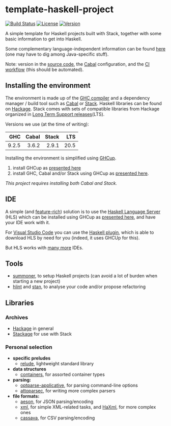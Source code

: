 # template-haskell-project

[![Build Status](https://img.shields.io/github/actions/workflow/status/pascalpoizat/template-haskell-project/CI.yml?style=flat-square)](https://github.com/pascalpoizat/template-haskell-project/actions/workflows/CI.yml)
[![License](https://img.shields.io/github/license/pascalpoizat/template-haskell-project.svg?style=flat-square)](LICENSE)
[![Version](https://img.shields.io/github/tag/pascalpoizat/template-haskell-project.svg?label=version&style=flat-square)](template-haskell-project.cabal)<br/>

A simple template for Haskell projects built with Stack, together with some basic information to get into Haskell.

Some complementary language-independent information can be found [here](https://github.com/pascalpoizat/template-java-project) (one may have to dig among Java-specific stuff).

Note: version in the [source code](https://github.com/pascalpoizat/template-haskell-project/blob/master/src/Lib.hs), the [Cabal](https://github.com/pascalpoizat/template-haskell-project/blob/master/template-haskell-project.cabal) configuration, and the [CI workflow](https://github.com/pascalpoizat/template-haskell-project/blob/master/.github/workflows/CI.yml) (this should be automated).

## Installing the environment

The environment is made up of the [GHC compiler](https://www.haskell.org/ghc/) and a dependency manager / build tool such as [Cabal](https://cabal.readthedocs.io/en/stable/) or [Stack](https://docs.haskellstack.org/en/stable/). Haskell libraries can be found on [Hackage](https://hackage.haskell.org). Stack comes with sets of compatible libraries from Hackage organized in [Long Term Support releases](https://www.stackage.org)(LTS).

Versions we use (at the time of writing):

| GHC | Cabal | Stack | LTS |
| ---:|   ---:|   ---:| ---:|
|9.2.5| 3.6.2 | 2.9.1 | 20.5|

Installing the environment is simplified using [GHCup](https://www.haskell.org/ghcup/).

1. install GHCup as [presented here](https://www.haskell.org/ghcup/install/)
2. install GHC, Cabal and/or Stack using GHCup as [presented here](https://www.haskell.org/ghcup/install/).

*This project requires installing both Cabal and Stack.*

## IDE

A simple (and [feature-rich](https://haskell-language-server.readthedocs.io/en/stable/features.html)) solution is to use the [Haskell Language Server](https://haskell-language-server.readthedocs.io/en/stable/) (HLS) which can be installed using GHCup as [presented here](https://haskell-language-server.readthedocs.io/en/stable/installation.html#ghcup), and have your IDE work with it.

For [Visual Studio Code](https://code.visualstudio.com) you can use the [Haskell plugin](https://marketplace.visualstudio.com/items?itemName=haskell.haskell), which is able to download HLS by need for you (indeed, it uses GHCUp for this).

But HLS works with [many more](https://haskell-language-server.readthedocs.io/en/latest/configuration.html#configuring-your-editor) IDEs.

## Tools

- [summoner](https://github.com/kowainik/summoner), to setup Haskell projects (can avoid a lot of burden when starting a new project)
- [hlint](https://github.com/ndmitchell/hlint) and [stan](https://github.com/kowainik/stan), to analyse your code and/or propose refactoring

## Libraries

### Archives

- [Hackage](https://hackage.haskell.org) in general
- [Stackage](https://www.stackage.org) for use with Stack

### Personal selection

- **specific preludes**
    - [relude](https://hackage.haskell.org/package/relude), lightweight standard library
- **data structures**
    - [containers](https://hackage.haskell.org/package/containers), for assorted container types
- **parsing:**
    - [optparse-applicative](http://hackage.haskell.org/package/optparse-applicative), for parsing command-line options
    - [attoparsec](https://hackage.haskell.org/package/attoparsec), for writing more complex parsers
- **file formats:**
    - [aeson](https://hackage.haskell.org/package/aeson), for JSON parsing/encoding
    - [xml](https://hackage.haskell.org/package/xml), for simple XML-related tasks, and [HaXml](https://hackage.haskell.org/package/HaXml), for more complex ones
    - [cassava](https://hackage.haskell.org/package/cassava), for CSV parsing/encoding